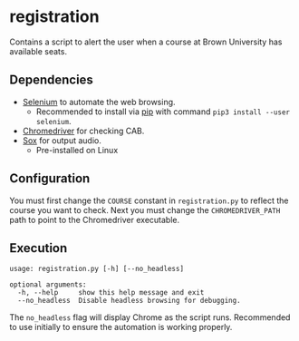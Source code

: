 # registration
Contains a script to alert the user when a course at Brown University has available seats.

## Dependencies
- [Selenium](https://www.seleniumhq.org/) to automate the web browsing.
    - Recommended to install via [pip](https://pypi.org/project/pip/) with command `pip3 install --user selenium`.
- [Chromedriver](https://chromedriver.chromium.org/) for checking CAB.
- [Sox](http://sox.sourceforge.net/) for output audio.
    - Pre-installed on Linux

## Configuration
You must first change the `COURSE` constant in `registration.py` to reflect the course you want to check. Next you must change the `CHROMEDRIVER_PATH` path to point to the Chromedriver executable.

## Execution
```
usage: registration.py [-h] [--no_headless]

optional arguments:
  -h, --help     show this help message and exit
  --no_headless  Disable headless browsing for debugging.
```
The `no_headless` flag will display Chrome as the script runs. Recommended to use initially to ensure the automation is working properly.
